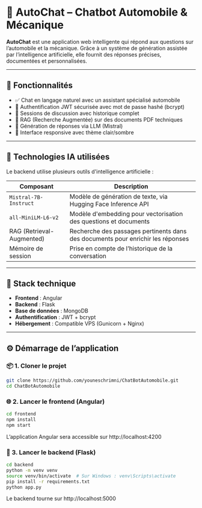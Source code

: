 # 🧠 AutoChat – Chatbot Automobile & Mécanique

**AutoChat** est une application web intelligente qui répond aux questions sur l’automobile et la mécanique. Grâce à un système de génération assistée par l’intelligence artificielle, elle fournit des réponses précises, documentées et personnalisées.

---

## 🚗 Fonctionnalités

- ✅ Chat en langage naturel avec un assistant spécialisé automobile
- 🔐 Authentification JWT sécurisée avec mot de passe hashé (bcrypt)
- 💬 Sessions de discussion avec historique complet
- 📄 RAG (Recherche Augmentée) sur des documents PDF techniques
- 🧠 Génération de réponses via LLM (Mistral)
- 🌙 Interface responsive avec thème clair/sombre

---

## 🧠 Technologies IA utilisées

Le backend utilise plusieurs outils d'intelligence artificielle :

| Composant                  | Description                                                                 |
|---------------------------|-----------------------------------------------------------------------------|
| `Mistral-7B-Instruct`     | Modèle de génération de texte, via Hugging Face Inference API               |
| `all-MiniLM-L6-v2`        | Modèle d'embedding pour vectorisation des questions et documents            |
| RAG (Retrieval-Augmented) | Recherche des passages pertinents dans des documents pour enrichir les réponses |
| Mémoire de session        | Prise en compte de l’historique de la conversation                         |

---

## 🧰 Stack technique

- **Frontend** : Angular
- **Backend** : Flask
- **Base de données** : MongoDB
- **Authentification** : JWT + bcrypt
- **Hébergement** : Compatible VPS (Gunicorn + Nginx)

---

## ⚙️ Démarrage de l’application

### 📦 1. Cloner le projet

```bash
git clone https://github.com/youneschrimni/ChatBotAutomobile.git
cd ChatBotAutomobile
```
### 🌐 2. Lancer le frontend (Angular)
```bash
cd frontend
npm install
npm start
```
L’application Angular sera accessible sur http://localhost:4200

### 🧪 3. Lancer le backend (Flask)
```bash
cd backend
python -m venv venv
source venv/bin/activate  # Sur Windows : venv\Scripts\activate
pip install -r requirements.txt
python app.py
```
Le backend tourne sur http://localhost:5000



